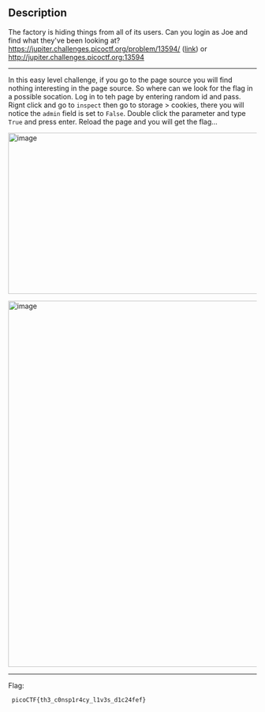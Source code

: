 ## Description
The factory is hiding things from all of its users. Can you login as Joe and find what they've been looking at? 
https://jupiter.challenges.picoctf.org/problem/13594/ ([link](https://jupiter.challenges.picoctf.org/problem/13594/)) or http://jupiter.challenges.picoctf.org:13594

---
In this easy level challenge, if you go to the page source you will find nothing interesting in the page source. So where can we look for the flag in a possible socation.
Log in to teh page by entering random id and pass. Rignt click and go to `inspect` then go to storage > cookies, there you will notice the `admin` field is set to `False`. 
Double click the parameter and type `True` and press enter.
Reload the page and you will get the flag...

<img width="968" height="327" alt="image" src="https://github.com/user-attachments/assets/49fc7737-f94e-4bd4-a8e8-864b64163846" /><br>

<img width="1571" height="743" alt="image" src="https://github.com/user-attachments/assets/3533b857-9635-46ed-8fbb-59bfb2d8fef0" /><br>

---
 Flag: 
```text
 picoCTF{th3_c0nsp1r4cy_l1v3s_d1c24fef}
```
